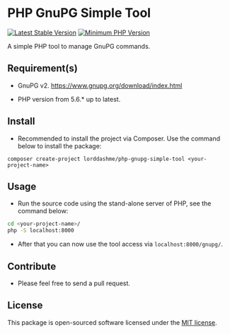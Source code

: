 # PHP GnuPG Simple Tool

[![Latest Stable Version](https://img.shields.io/packagist/v/LordDashMe/php-gnupg-simple-tool.svg?style=flat-square)](https://packagist.org/packages/LordDashMe/php-gnupg-simple-tool) [![Minimum PHP Version](https://img.shields.io/badge/php-%3E%3D%205.6-8892BF.svg?style=flat-square)](https://php.net/)

A simple PHP tool to manage GnuPG commands.

## Requirement(s)

- GnuPG v2. <https://www.gnupg.org/download/index.html>

- PHP version from 5.6.* up to latest.

## Install

- Recommended to install the project via Composer. Use the command below to install the package:

```text
composer create-project lorddashme/php-gnupg-simple-tool <your-project-name>
```

## Usage

- Run the source code using the stand-alone server of PHP, see the command below:

```bash
cd <your-project-name>/
php -S localhost:8000
```

- After that you can now use the tool access via ```localhost:8000/gnupg/```.

## Contribute

- Please feel free to send a pull request.

## License

This package is open-sourced software licensed under the [MIT license](https://opensource.org/licenses/MIT).
